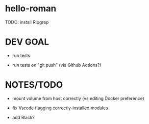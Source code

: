 # hello-roman

TODO: install Ripgrep

# DEV GOAL

* run tests

* run tests on "git push" (via Github Actions?)
  
# NOTES/TODO

* mount volume from host correctly (vs editing Docker preference)

* fix Vscode flagging correctly-installed modules

* add Black?
